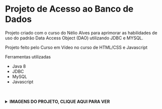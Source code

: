 # Projeto de Acesso ao Banco de Dados
Projeto criado com o curso do Nélio Alves para aprimorar as habilidades de uso do padrão Data Access Object (DAO) utilizando JDBC e MYSQL.

<p> Projeto feito pelo Curso em Vídeo no curso de HTML/CSS e Javascript </p>
 <p>Ferramentas utilizadas</p>
        <ul>
            <li>Java 8</li>
           <li>JDBC</li>
           <li>MySQL</li>
  <li>Javascript</li>
        </ul>
 <br>
        <br>
<details>
    <br>
    <summary><b>IMAGENS DO PROJETO, CLIQUE AQUI PARA VER </b></summary>
  
  <h3> UML </h3>
  
![n3](https://user-images.githubusercontent.com/84048306/119859405-be0c4800-beeb-11eb-8001-160e9bbedab1.png)
  <h3> Banco de Dados </h3>
  
![n1](https://user-images.githubusercontent.com/84048306/119859394-bc428480-beeb-11eb-98ee-409531776d49.png)
  <h3>Tabelas</h3>
  
![n2](https://user-images.githubusercontent.com/84048306/119859400-bd73b180-beeb-11eb-8675-c6d7eb0a59d5.png)
  <h3> Implementações </h3>
  
![n4](https://user-images.githubusercontent.com/84048306/119859407-bf3d7500-beeb-11eb-8abe-37b37e37c999.png)
  <h3> Saída de Dados </h3>
  
![OUT1](https://user-images.githubusercontent.com/84048306/119859861-2529fc80-beec-11eb-975e-db2396e8788d.png)

![Out2](https://user-images.githubusercontent.com/84048306/119859864-265b2980-beec-11eb-8330-6d96c0d32316.png)

</details>
